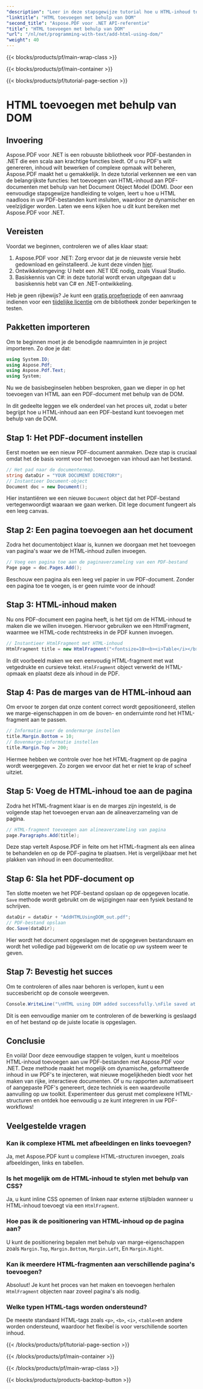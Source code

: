 ```yaml
---
"description": "Leer in deze stapsgewijze tutorial hoe u HTML-inhoud toevoegt aan PDF-documenten met Aspose.PDF voor .NET. Verbeter uw PDF-bestanden eenvoudig met dynamische HTML-opmaak."
"linktitle": "HTML toevoegen met behulp van DOM"
"second_title": "Aspose.PDF voor .NET API-referentie"
"title": "HTML toevoegen met behulp van DOM"
"url": "/nl/net/programming-with-text/add-html-using-dom/"
"weight": 40
---
```


{{< blocks/products/pf/main-wrap-class >}}

{{< blocks/products/pf/main-container >}}

{{< blocks/products/pf/tutorial-page-section >}}

# HTML toevoegen met behulp van DOM

## Invoering

Aspose.PDF voor .NET is een robuuste bibliotheek voor PDF-bestanden in .NET die een scala aan krachtige functies biedt. Of u nu PDF's wilt genereren, inhoud wilt bewerken of complexe opmaak wilt beheren, Aspose.PDF maakt het u gemakkelijk. In deze tutorial verkennen we een van de belangrijkste functies: het toevoegen van HTML-inhoud aan PDF-documenten met behulp van het Document Object Model (DOM). Door een eenvoudige stapsgewijze handleiding te volgen, leert u hoe u HTML naadloos in uw PDF-bestanden kunt insluiten, waardoor ze dynamischer en veelzijdiger worden. Laten we eens kijken hoe u dit kunt bereiken met Aspose.PDF voor .NET.

## Vereisten

Voordat we beginnen, controleren we of alles klaar staat:

1. Aspose.PDF voor .NET: Zorg ervoor dat je de nieuwste versie hebt gedownload en geïnstalleerd. Je kunt deze vinden [hier](https://releases.aspose.com/pdf/net/).
2. Ontwikkelomgeving: U hebt een .NET IDE nodig, zoals Visual Studio.
3. Basiskennis van C#: in deze tutorial wordt ervan uitgegaan dat u basiskennis hebt van C# en .NET-ontwikkeling.

Heb je geen rijbewijs? Je kunt een [gratis proefperiode](https://releases.aspose.com/) of een aanvraag indienen voor een [tijdelijke licentie](https://purchase.aspose.com/temporary-license/) om de bibliotheek zonder beperkingen te testen.

## Pakketten importeren

Om te beginnen moet je de benodigde naamruimten in je project importeren. Zo doe je dat:

```csharp
using System.IO;
using Aspose.Pdf;
using Aspose.Pdf.Text;
using System;
```

Nu we de basisbeginselen hebben besproken, gaan we dieper in op het toevoegen van HTML aan een PDF-document met behulp van de DOM.

In dit gedeelte leggen we elk onderdeel van het proces uit, zodat u beter begrijpt hoe u HTML-inhoud aan een PDF-bestand kunt toevoegen met behulp van de DOM.

## Stap 1: Het PDF-document instellen

Eerst moeten we een nieuw PDF-document aanmaken. Deze stap is cruciaal omdat het de basis vormt voor het toevoegen van inhoud aan het bestand.

```csharp
// Het pad naar de documentenmap.
string dataDir = "YOUR DOCUMENT DIRECTORY";
// Instantieer Document-object
Document doc = new Document();
```

Hier instantiëren we een nieuwe `Document` object dat het PDF-bestand vertegenwoordigt waaraan we gaan werken. Dit lege document fungeert als een leeg canvas.

## Stap 2: Een pagina toevoegen aan het document

Zodra het documentobject klaar is, kunnen we doorgaan met het toevoegen van pagina's waar we de HTML-inhoud zullen invoegen.

```csharp
// Voeg een pagina toe aan de paginaverzameling van een PDF-bestand
Page page = doc.Pages.Add();
```

Beschouw een pagina als een leeg vel papier in uw PDF-document. Zonder een pagina toe te voegen, is er geen ruimte voor de inhoud!

## Stap 3: HTML-inhoud maken

Nu ons PDF-document een pagina heeft, is het tijd om de HTML-inhoud te maken die we willen invoegen. Hiervoor gebruiken we een HtmlFragment, waarmee we HTML-code rechtstreeks in de PDF kunnen invoegen.

```csharp
// Instantieer HtmlFragment met HTML-inhoud
HtmlFragment title = new HtmlFragment("<fontsize=10><b><i>Table</i></b></fontsize>");
```

In dit voorbeeld maken we een eenvoudig HTML-fragment met wat vetgedrukte en cursieve tekst. `HtmlFragment` object verwerkt de HTML-opmaak en plaatst deze als inhoud in de PDF.

## Stap 4: Pas de marges van de HTML-inhoud aan

Om ervoor te zorgen dat onze content correct wordt gepositioneerd, stellen we marge-eigenschappen in om de boven- en onderruimte rond het HTML-fragment aan te passen.

```csharp
// Informatie over de ondermarge instellen
title.Margin.Bottom = 10;
// Bovenmarge-informatie instellen
title.Margin.Top = 200;
```

Hiermee hebben we controle over hoe het HTML-fragment op de pagina wordt weergegeven. Zo zorgen we ervoor dat het er niet te krap of scheef uitziet.

## Stap 5: Voeg de HTML-inhoud toe aan de pagina

Zodra het HTML-fragment klaar is en de marges zijn ingesteld, is de volgende stap het toevoegen ervan aan de alineaverzameling van de pagina.

```csharp
// HTML-fragment toevoegen aan alineaverzameling van pagina
page.Paragraphs.Add(title);
```

Deze stap vertelt Aspose.PDF in feite om het HTML-fragment als een alinea te behandelen en op de PDF-pagina te plaatsen. Het is vergelijkbaar met het plakken van inhoud in een documenteditor.

## Stap 6: Sla het PDF-document op

Ten slotte moeten we het PDF-bestand opslaan op de opgegeven locatie. `Save` methode wordt gebruikt om de wijzigingen naar een fysiek bestand te schrijven.

```csharp
dataDir = dataDir + "AddHTMLUsingDOM_out.pdf";
// PDF-bestand opslaan
doc.Save(dataDir);
```

Hier wordt het document opgeslagen met de opgegeven bestandsnaam en wordt het volledige pad bijgewerkt om de locatie op uw systeem weer te geven.

## Stap 7: Bevestig het succes

Om te controleren of alles naar behoren is verlopen, kunt u een succesbericht op de console weergeven.

```csharp
Console.WriteLine("\nHTML using DOM added successfully.\nFile saved at " + dataDir);
```

Dit is een eenvoudige manier om te controleren of de bewerking is geslaagd en of het bestand op de juiste locatie is opgeslagen.

## Conclusie

En voilà! Door deze eenvoudige stappen te volgen, kunt u moeiteloos HTML-inhoud toevoegen aan uw PDF-bestanden met Aspose.PDF voor .NET. Deze methode maakt het mogelijk om dynamische, geformatteerde inhoud in uw PDF's te injecteren, wat nieuwe mogelijkheden biedt voor het maken van rijke, interactieve documenten. Of u nu rapporten automatiseert of aangepaste PDF's genereert, deze techniek is een waardevolle aanvulling op uw toolkit. Experimenteer dus gerust met complexere HTML-structuren en ontdek hoe eenvoudig u ze kunt integreren in uw PDF-workflows!

## Veelgestelde vragen

### Kan ik complexe HTML met afbeeldingen en links toevoegen?
Ja, met Aspose.PDF kunt u complexe HTML-structuren invoegen, zoals afbeeldingen, links en tabellen.

### Is het mogelijk om de HTML-inhoud te stylen met behulp van CSS?
Ja, u kunt inline CSS opnemen of linken naar externe stijlbladen wanneer u HTML-inhoud toevoegt via een `HtmlFragment`.

### Hoe pas ik de positionering van HTML-inhoud op de pagina aan?
U kunt de positionering bepalen met behulp van marge-eigenschappen zoals `Margin.Top`, `Margin.Bottom`, `Margin.Left`, En `Margin.Right`.

### Kan ik meerdere HTML-fragmenten aan verschillende pagina's toevoegen?
Absoluut! Je kunt het proces van het maken en toevoegen herhalen `HtmlFragment` objecten naar zoveel pagina's als nodig.

### Welke typen HTML-tags worden ondersteund?
De meeste standaard HTML-tags zoals `<p>`, `<b>`, `<i>`, `<table>`en andere worden ondersteund, waardoor het flexibel is voor verschillende soorten inhoud.

{{< /blocks/products/pf/tutorial-page-section >}}

{{< /blocks/products/pf/main-container >}}

{{< /blocks/products/pf/main-wrap-class >}}

{{< blocks/products/products-backtop-button >}}